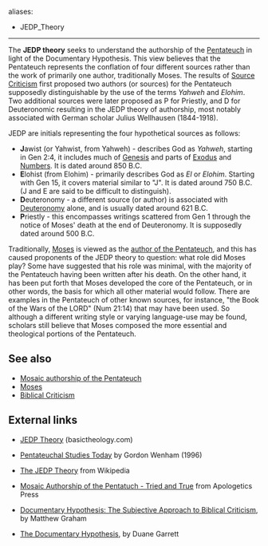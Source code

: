 aliases:
- JEDP_Theory
---
The **JEDP theory** seeks to understand the authorship of the
[Pentateuch](Pentateuch "Pentateuch") in light of the Documentary
Hypothesis. This view believes that the Pentateuch represents the
conflation of four different sources rather than the work of
primarily one author, traditionally Moses. The results of
[Source Criticism](Biblical_criticism "Biblical criticism") first
proposed two authors (or sources) for the Pentateuch supposedly
distinguishable by the use of the terms *Yahweh* and *Elohim*. Two
additional sources were later proposed as P for Priestly, and D for
Deuteronomic resulting in the JEDP theory of authorship, most
notably associated with German scholar Julius Wellhausen
(1844-1918).

JEDP are initials representing the four hypothetical sources as
follows:

-   **J**awist (or Yahwist, from Yahweh) - describes God as
    *Yahweh*, starting in Gen 2:4, it includes much of
    [Genesis](Genesis "Genesis") and parts of [Exodus](Exodus "Exodus")
    and [Numbers](Book_of_Numbers "Book of Numbers"). It is dated
    around 850 B.C.
-   **E**lohist (from Elohim) - primarily describes God as *El* or
    *Elohim*. Starting with Gen 15, it covers material similar to "J".
    It is dated around 750 B.C. (J and E are said to be difficult to
    distinguish).
-   **D**euteronomy - a different source (or author) is associated
    with [Deuteronomy](Deuteronomy "Deuteronomy") alone, and is usually
    dated around 621 B.C.
-   **P**riestly - this encompasses writings scattered from Gen 1
    through the notice of Moses' death at the end of Deuteronomy. It is
    supposedly dated around 500 B.C.

Traditionally, [Moses](Moses "Moses") is viewed as the
[author of the Pentateuch](Mosaic_authorship_of_the_Pentateuch "Mosaic authorship of the Pentateuch"),
and this has caused proponents of the JEDP theory to question: what
role did Moses play? Some have suggested that his role was minimal,
with the majority of the Pentateuch having been written after his
death. On the other hand, it has been put forth that Moses
developed the core of the Pentateuch, or in other words, the basis
for which all other material would follow. There are examples in
the Pentateuch of other known sources, for instance, "the Book of
the Wars of the LORD" (Num 21:14) that may have been used. So
although a different writing style or varying language-use may be
found, scholars still believe that Moses composed the more
essential and theological portions of the Pentateuch.


## See also

-   [Mosaic authorship of the Pentateuch](Mosaic_authorship_of_the_Pentateuch "Mosaic authorship of the Pentateuch")
-   [Moses](Moses "Moses")
-   [Biblical Criticism](Biblical_Criticism "Biblical Criticism")

## External links

-   [JEDP Theory](http://basictheology.com/definitions/JEPD_Theory/)
    (basictheology.com)
-   [Pentateuchal Studies Today](http://www.biblicalstudies.org.uk/article_pentateuch_wenham.html)
    by Gordon Wenham (1996)
-   [The JEDP Theory](http://en.wikipedia.org/wiki/JEDP_theory)
    from Wikipedia
-   [Mosaic Authorship of the Pentatuch - Tried and True](http://www.apologeticspress.org/articles/13)
    from Apologetics Press
-   [Documentary Hypothesis: The Subjective Approach to Biblical Criticism](http://www.grahamapologetics.com/pdf/Documentary%20Hypothesis.pdf),
    by Matthew Graham

-   [The Documentary Hypothesis](http://www.biblearchaeology.org/post/2010/09/24/The-Documentary-Hypothesis.aspx),
    by Duane Garrett



